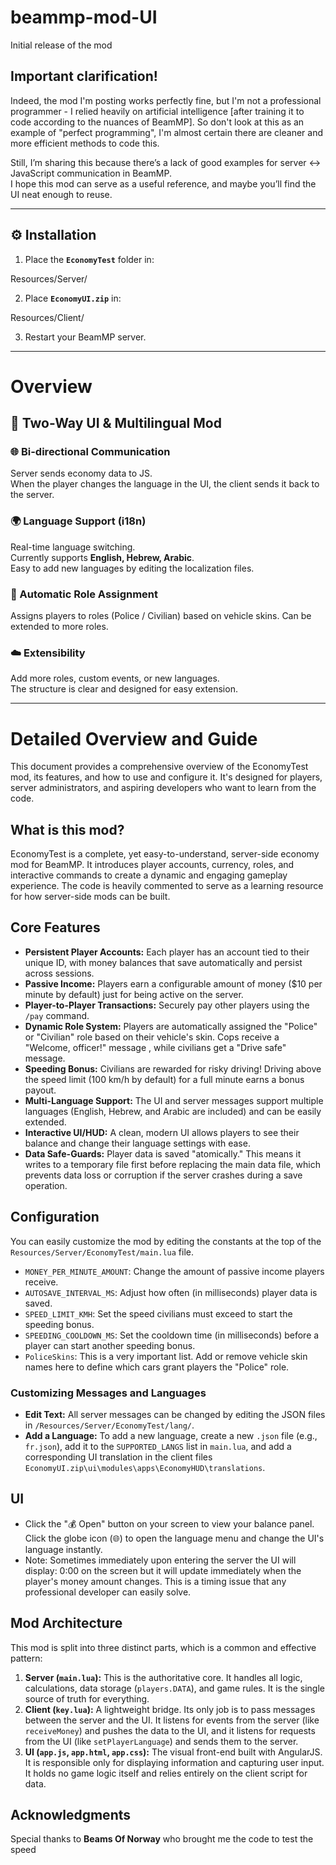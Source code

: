 # beammp-mod-UI
Initial release of the mod
## Important clarification!
Indeed, the mod I'm posting works perfectly fine, but I'm not a professional programmer - I relied heavily on artificial intelligence [after training it to code according to the nuances of BeamMP]. So don't look at this as an example of "perfect programming", I'm almost certain there are cleaner and more efficient methods to code this.

Still, I’m sharing this because there’s a lack of good examples for server ↔ JavaScript communication in BeamMP.  
I hope this mod can serve as a useful reference, and maybe you’ll find the UI neat enough to reuse.

---

## ⚙️ Installation
1. Place the **`EconomyTest`** folder in:

Resources/Server/

2. Place **`EconomyUI.zip`** in:

Resources/Client/

3. Restart your BeamMP server.

---

# Overview

## 📢 Two-Way UI & Multilingual Mod

### 🌐 Bi-directional Communication
Server sends economy data to JS.  
When the player changes the language in the UI, the client sends it back to the server.

### 🌍 Language Support (i18n)
Real-time language switching.  
Currently supports **English, Hebrew, Arabic**.  
Easy to add new languages by editing the localization files.

### 🚓 Automatic Role Assignment
Assigns players to roles (Police / Civilian) based on vehicle skins. Can be extended to more roles.

### ☁️ Extensibility
Add more roles, custom events, or new languages.  
The structure is clear and designed for easy extension.

---

# Detailed Overview and Guide

This document provides a comprehensive overview of the EconomyTest mod, its features, and how to use and configure it. It's designed for players, server administrators, and aspiring developers who want to learn from the code.

## What is this mod?

EconomyTest is a complete, yet easy-to-understand, server-side economy mod for BeamMP. It introduces player accounts, currency, roles, and interactive commands to create a dynamic and engaging gameplay experience. The code is heavily commented to serve as a learning resource for how server-side mods can be built.

## Core Features

*  **Persistent Player Accounts:** Each player has an account tied to their unique ID, with money balances that save automatically and persist across sessions.
*  **Passive Income:** Players earn a configurable amount of money ($10 per minute by default) just for being active on the server.
*  **Player-to-Player Transactions:** Securely pay other players using the `/pay` command.
*  **Dynamic Role System:** Players are automatically assigned the "Police" or "Civilian" role based on their vehicle's skin.  Cops receive a "Welcome, officer!" message     , while civilians get a "Drive safe" message.
*  **Speeding Bonus:** Civilians are rewarded for risky driving!  Driving above the speed limit (100 km/h by default) for a full minute earns a bonus payout.
*  **Multi-Language Support:** The UI and server messages support multiple languages (English, Hebrew, and Arabic are included) and can be easily extended.
*  **Interactive UI/HUD:** A clean, modern UI allows players to see their balance and change their language settings with ease.
*  **Data Safe-Guards:** Player data is saved "atomically."  This means it writes to a temporary file first before replacing the main data file, which prevents data loss or corruption if the server crashes during a save operation.

## Configuration

 You can easily customize the mod by editing the constants at the top of the `Resources/Server/EconomyTest/main.lua` file.

* `MONEY_PER_MINUTE_AMOUNT`: Change the amount of passive income players receive.
* `AUTOSAVE_INTERVAL_MS`: Adjust how often (in milliseconds) player data is saved.
* `SPEED_LIMIT_KMH`: Set the speed civilians must exceed to start the speeding bonus.
* `SPEEDING_COOLDOWN_MS`: Set the cooldown time (in milliseconds) before a player can start another speeding bonus.
* `PoliceSkins`: This is a very important list.  Add or remove vehicle skin names here to define which cars grant players the "Police" role.

### Customizing Messages and Languages

* **Edit Text:** All server messages can be changed by editing the JSON files in `/Resources/Server/EconomyTest/lang/`.
* **Add a Language:** To add a new language, create a new `.json` file (e.g., `fr.json`), add it to the `SUPPORTED_LANGS` list in `main.lua`, and add a corresponding UI translation in the client files `EconomyUI.zip\ui\modules\apps\EconomyHUD\translations`.

## UI
*  Click the "💰 Open" button on your screen to view your balance panel.  Click the globe icon (🌐) to open the language menu and change the UI's language instantly.
*  Note: Sometimes immediately upon entering the server the UI will display: 0:00 on the screen but it will update immediately when the player's money amount changes. This is a timing issue that any professional developer can easily solve.

## Mod Architecture

This mod is split into three distinct parts, which is a common and effective pattern:

1. **Server (`main.lua`):** This is the authoritative core. It handles all logic, calculations, data storage (`players.DATA`), and game rules. It is the single source of truth for everything.
2. **Client (`key.lua`):** A lightweight bridge. Its only job is to pass messages between the server and the UI. It listens for events from the server (like `receiveMoney`) and pushes the data to the UI, and it listens for requests from the UI (like `setPlayerLanguage`) and sends them to the server.
3. **UI (`app.js`, `app.html`, `app.css`):** The visual front-end built with AngularJS. It is responsible only for displaying information and capturing user input. It holds no game logic itself and relies entirely on the client script for data.


## Acknowledgments

Special thanks to **Beams Of Norway** who brought me the code to test the speed
